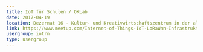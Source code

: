 ```yaml
---
title: IoT für Schulen / OKLab
date: 2017-04-19
location: Dezernat 16 - Kultur- und Kreativwirtschaftszentrum in der alten Feuerwache, Heidelberg
link: https://www.meetup.com/Internet-of-Things-IoT-LoRaWan-Infrastruktur-4-RheinNeckar/events/239294909/
usergroup: iotrn
type: usergroup
---
```

